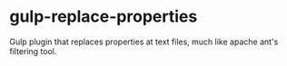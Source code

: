 # gulp-replace-properties
Gulp plugin that replaces properties at text files, much like apache ant's filtering tool.
